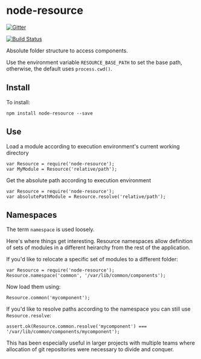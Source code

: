 node-resource
=============

[![Gitter](https://badges.gitter.im/Join%20Chat.svg)](https://gitter.im/henrytseng/node-resource?utm_source=badge&utm_medium=badge&utm_campaign=pr-badge)

[![Build Status](https://travis-ci.org/henrytseng/node-resource.svg?branch=master)](https://travis-ci.org/henrytseng/node-resource)

Absolute folder structure to access components.  

Use the environment variable ```RESOURCE_BASE_PATH``` to set the base path, otherwise, the default uses ```process.cwd()```.  

## Install

To install: 

	npm install node-resource --save

## Use

Load a module according to execution environment's current working directory

	var Resource = require('node-resource');
	var MyModule = Resource('relative/path');

Get the absolute path according to execution environment

	var Resource = require('node-resource');
	var absolutePathModule = Resource.resolve('relative/path');


## Namespaces

The term `namespace` is used loosely.  

Here's where things get interesting.  Resource namespaces allow definition of sets of modules in a different heirarchy from the rest of the application.  

If you'd like to relocate a specific set of modules to a different folder:

	var Resource = require('node-resource');
	Resource.namespace('common', '/var/lib/common/components');

Now load them using:

	Resource.common('mycomponent');

If you'd like to resolve paths according to the namespace you can still use `Resource.resolve`:

	assert.ok(Resource.common.resolve('mycomponent') === '/var/lib/common/components/mycomponent');

This has been especially useful in larger projects with multiple teams where allocation of git repositories were necessary to divide and conquer. 

